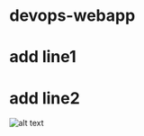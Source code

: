 # devops-webapp
# add line1
# add line2
 
![alt text](./docs/webapp.png "Java servlet based sample WebApp")
